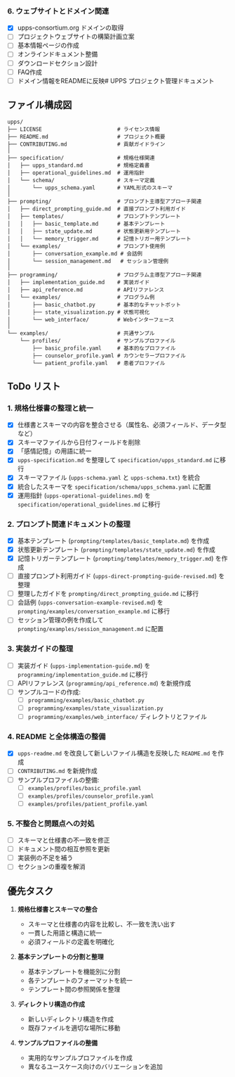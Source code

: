### 6. ウェブサイトとドメイン関連

- [x] upps-consortium.org ドメインの取得
- [ ] プロジェクトウェブサイトの構築計画立案
- [ ] 基本情報ページの作成
- [ ] オンラインドキュメント整備
- [ ] ダウンロードセクション設計
- [ ] FAQ作成
- [ ] ドメイン情報をREADMEに反映# UPPS プロジェクト管理ドキュメント

## ファイル構成図

```
upps/
├── LICENSE                        # ライセンス情報
├── README.md                      # プロジェクト概要
├── CONTRIBUTING.md                # 貢献ガイドライン
│
├── specification/                 # 規格仕様関連
│   ├── upps_standard.md           # 規格定義書
│   ├── operational_guidelines.md  # 運用指針
│   └── schema/                    # スキーマ定義
│       └── upps_schema.yaml       # YAML形式のスキーマ
│
├── prompting/                     # プロンプト主導型アプローチ関連
│   ├── direct_prompting_guide.md  # 直接プロンプト利用ガイド
│   ├── templates/                 # プロンプトテンプレート
│   │   ├── basic_template.md      # 基本テンプレート
│   │   ├── state_update.md        # 状態更新用テンプレート
│   │   └── memory_trigger.md      # 記憶トリガー用テンプレート
│   └── examples/                  # プロンプト使用例
│       ├── conversation_example.md # 会話例
│       └── session_management.md   # セッション管理例
│
├── programming/                   # プログラム主導型アプローチ関連
│   ├── implementation_guide.md    # 実装ガイド
│   ├── api_reference.md           # APIリファレンス
│   └── examples/                  # プログラム例
│       ├── basic_chatbot.py       # 基本的なチャットボット
│       ├── state_visualization.py # 状態可視化
│       └── web_interface/         # Webインターフェース
│
└── examples/                      # 共通サンプル
    └── profiles/                  # サンプルプロファイル
        ├── basic_profile.yaml     # 基本的なプロファイル
        ├── counselor_profile.yaml # カウンセラープロファイル
        └── patient_profile.yaml   # 患者プロファイル
```

## ToDo リスト

### 1. 規格仕様書の整理と統一

- [x] 仕様書とスキーマの内容を整合させる（属性名、必須フィールド、データ型など）
- [x] スキーマファイルから日付フィールドを削除
- [x] 「感情記憶」の用語に統一
- [x] `upps-specification.md` を整理して `specification/upps_standard.md` に移行
- [x] スキーマファイル (`upps-schema.yaml` と `upps-schema.txt`) を統合
- [x] 統合したスキーマを `specification/schema/upps_schema.yaml` に配置
- [x] 運用指針 (`upps-operational-guidelines.md`) を `specification/operational_guidelines.md` に移行

### 2. プロンプト関連ドキュメントの整理

- [x] 基本テンプレート (`prompting/templates/basic_template.md`) を作成
- [x] 状態更新テンプレート (`prompting/templates/state_update.md`) を作成
- [x] 記憶トリガーテンプレート (`prompting/templates/memory_trigger.md`) を作成
- [ ] 直接プロンプト利用ガイド (`upps-direct-prompting-guide-revised.md`) を整理
- [ ] 整理したガイドを `prompting/direct_prompting_guide.md` に移行
- [ ] 会話例 (`upps-conversation-example-revised.md`) を `prompting/examples/conversation_example.md` に移行
- [ ] セッション管理の例を作成して `prompting/examples/session_management.md` に配置

### 3. 実装ガイドの整理

- [ ] 実装ガイド (`upps-implementation-guide.md`) を `programming/implementation_guide.md` に移行
- [ ] APIリファレンス (`programming/api_reference.md`) を新規作成
- [ ] サンプルコードの作成:
  - [ ] `programming/examples/basic_chatbot.py`
  - [ ] `programming/examples/state_visualization.py`
  - [ ] `programming/examples/web_interface/` ディレクトリとファイル

### 4. README と全体構造の整備

- [x] `upps-readme.md` を改良して新しいファイル構造を反映した `README.md` を作成
- [ ] `CONTRIBUTING.md` を新規作成
- [ ] サンプルプロファイルの整備:
  - [ ] `examples/profiles/basic_profile.yaml`
  - [ ] `examples/profiles/counselor_profile.yaml`
  - [ ] `examples/profiles/patient_profile.yaml`

### 5. 不整合と問題点への対処

- [ ] スキーマと仕様書の不一致を修正
- [ ] ドキュメント間の相互参照を更新
- [ ] 実装例の不足を補う
- [ ] セクションの重複を解消

## 優先タスク

1. **規格仕様書とスキーマの整合**
   - スキーマと仕様書の内容を比較し、不一致を洗い出す
   - 一貫した用語と構造に統一
   - 必須フィールドの定義を明確化

2. **基本テンプレートの分割と整理**
   - 基本テンプレートを機能別に分割
   - 各テンプレートのフォーマットを統一
   - テンプレート間の参照関係を整理

3. **ディレクトリ構造の作成**
   - 新しいディレクトリ構造を作成
   - 既存ファイルを適切な場所に移動

4. **サンプルプロファイルの整備**
   - 実用的なサンプルプロファイルを作成
   - 異なるユースケース向けのバリエーションを追加
